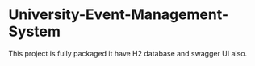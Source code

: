 # University-Event-Management-System
This project is fully packaged it have H2 database and swagger UI also. 
